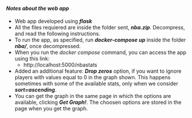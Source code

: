 #### _Notes about the web app_

- Web app developed using __*flask*__
- All the files requiered are inside the folder sent, __*nba.zip*__. Decompress, and read the following instructions.
- To run the app, as specified, run __*docker-compose up*__ inside the folder __*nba/*__, once decompressed.
- When you run the *docker compose* command, you can access the app using this link:
    - http://localhost:5000/nbastats
- Added an additional feature: __*Drop zeros*__ option, if you want to ignore players with values equal to 0 in the graph shown. This happens sometimes with some of the available stats, only when we consider __*sort=ascending*__.
- You can get the graph in the same page in which the options are available, clicking __*Get Graph!*__. The choosen options are stored in the page when you get the graph.
  
